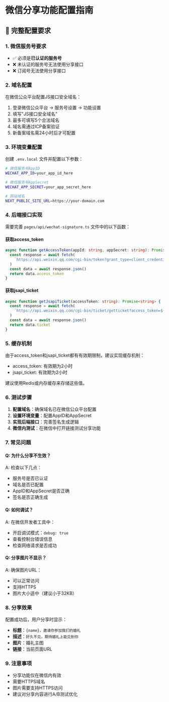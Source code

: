# 微信分享功能配置指南

## 🔧 完整配置要求

### 1. **微信服务号要求**
- ✅ 必须是**已认证的服务号**
- ❌ 未认证的服务号无法使用分享接口
- ❌ 订阅号无法使用分享接口

### 2. **域名配置**
在微信公众平台配置JS接口安全域名：
1. 登录微信公众平台 → 服务号设置 → 功能设置
2. 填写"JS接口安全域名"
3. 最多可填写5个合法域名
4. 域名需通过ICP备案验证
5. 新备案域名需24小时后才可配置

### 3. **环境变量配置**
创建 `.env.local` 文件并配置以下参数：

```bash
# 微信服务号AppID
WECHAT_APP_ID=your_app_id_here

# 微信服务号AppSecret  
WECHAT_APP_SECRET=your_app_secret_here

# 网站域名
NEXT_PUBLIC_SITE_URL=https://your-domain.com
```

### 4. **后端接口实现**
需要完善 `pages/api/wechat-signature.ts` 文件中的以下函数：

#### 获取access_token
```typescript
async function getAccessToken(appId: string, appSecret: string): Promise<string> {
  const response = await fetch(
    `https://api.weixin.qq.com/cgi-bin/token?grant_type=client_credential&appid=${appId}&secret=${appSecret}`
  )
  const data = await response.json()
  return data.access_token
}
```

#### 获取jsapi_ticket
```typescript
async function getJsapiTicket(accessToken: string): Promise<string> {
  const response = await fetch(
    `https://api.weixin.qq.com/cgi-bin/ticket/getticket?access_token=${accessToken}&type=jsapi`
  )
  const data = await response.json()
  return data.ticket
}
```

### 5. **缓存机制**
由于access_token和jsapi_ticket都有有效期限制，建议实现缓存机制：

- access_token: 有效期为2小时
- jsapi_ticket: 有效期为2小时

建议使用Redis或内存缓存来存储这些值。

### 6. **测试步骤**

1. **配置域名**：确保域名已在微信公众平台配置
2. **设置环境变量**：配置AppID和AppSecret
3. **实现后端接口**：完善签名生成逻辑
4. **微信内测试**：在微信中打开链接测试分享功能

### 7. **常见问题**

#### Q: 为什么分享不生效？
A: 检查以下几点：
- 服务号是否已认证
- 域名是否已配置
- AppID和AppSecret是否正确
- 签名是否正确生成

#### Q: 如何调试？
A: 在微信开发者工具中：
- 开启调试模式：`debug: true`
- 查看控制台错误信息
- 检查网络请求是否成功

#### Q: 分享图片不显示？
A: 确保图片URL：
- 可以正常访问
- 支持HTTPS
- 图片大小适中（建议小于32KB）

### 8. **分享效果**
配置成功后，用户分享时显示：
- **标题**：`{name}，邀请你参加我们的婚礼`
- **描述**：`好久不见，期待婚礼上能见到你`
- **图片**：婚礼主图
- **链接**：当前页面URL

### 9. **注意事项**
- 分享功能仅在微信内有效
- 需要HTTPS域名
- 图片需要支持HTTPS访问
- 建议对分享内容进行A/B测试优化 